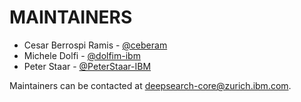 # MAINTAINERS

- Cesar Berrospi Ramis - [@ceberam](https://github.com/ceberam)
- Michele Dolfi - [@dolfim-ibm](https://github.com/dolfim-ibm)
- Peter Staar - [@PeterStaar-IBM](https://github.com/PeterStaar-IBM)

Maintainers can be contacted at [deepsearch-core@zurich.ibm.com](mailto:deepsearch-core@zurich.ibm.com).